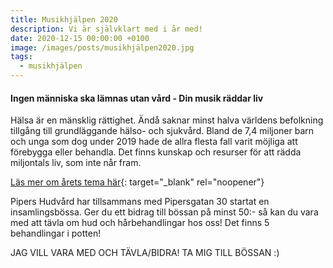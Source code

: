 ```yaml
---
title: Musikhjälpen 2020
description: Vi är självklart med i år med!
date: 2020-12-15 00:00:00 +0100
image: /images/posts/musikhjälpen2020.jpg
tags:
  - musikhjälpen
---
```


#### Ingen människa ska lämnas utan v&aring;rd - Din musik räddar liv

Hälsa är en mänsklig rättighet. Änd&aring; saknar minst halva världens befolkning tillg&aring;ng till grundläggande hälso- och sjukv&aring;rd. Bland de 7,4 miljoner barn och unga som dog under 2019 hade de allra flesta fall varit möjliga att förebygga eller behandla. Det finns kunskap och resurser för att rädda miljontals liv, som inte n&aring;r fram.

[Läs mer om &aring;rets tema här](https://sverigesradio.se/sida/artikel.aspx?programid=3946&amp;artikel=7570007){: target="_blank" rel="noopener"}

Pipers Hudv&aring;rd har tillsammans med Pipersgatan 30 startat en insamlingsbössa. Ger du ett bidrag till bössan p&aring; minst 50:- s&aring; kan du vara med att tävla om hud och h&aring;rbehandlingar hos oss\! Det finns 5 behandlingar i potten\!

JAG VILL VARA MED OCH TÄVLA/BIDRA\! TA MIG TILL BÖSSAN :)

&nbsp;
